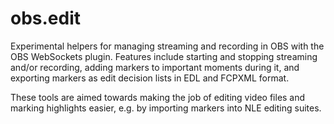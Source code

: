 
# obs.edit

Experimental helpers for managing streaming and recording in OBS with the OBS WebSockets plugin. Features include starting and stopping streaming and/or recording, adding markers to important moments during it, and exporting markers as edit decision lists in EDL and FCPXML format.

These tools are aimed towards making the job of editing video files and marking highlights easier, e.g. by importing markers into NLE editing suites.
